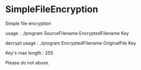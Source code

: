 # SimpleFileEncryption
Simple file encryption

usage : ./program  SourceFilename  EncryptedFilename  Key

decrypt usage : ./program  EncryptedFilename  OriginalFile  Key

Key's max length : 255

Please do not abuse.
